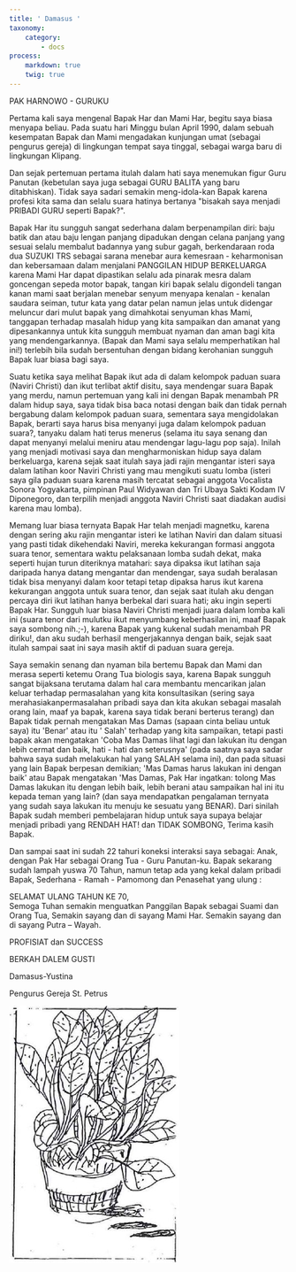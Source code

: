 ```yaml
---
title: ' Damasus '
taxonomy:
    category:
        - docs
process:
    markdown: true
    twig: true
---
```


PAK HARNOWO - GURUKU

Pertama kali saya mengenal Bapak Har dan Mami Har, begitu saya biasa menyapa beliau. Pada suatu hari Minggu bulan April 1990, dalam sebuah kesempatan Bapak dan Mami mengadakan kunjungan umat (sebagai pengurus gereja) di lingkungan tempat saya tinggal, sebagai warga baru di lingkungan Klipang. 

Dan sejak pertemuan pertama itulah dalam hati saya menemukan figur Guru Panutan (kebetulan saya juga sebagai GURU BALITA yang baru ditabhiskan). Tidak saya sadari semakin meng-idola-kan Bapak karena profesi kita sama dan selalu suara hatinya bertanya "bisakah saya menjadi PRIBADI GURU seperti Bapak?".

Bapak Har itu sungguh sangat sederhana dalam berpenampilan diri: baju batik dan atau baju lengan panjang dipadukan dengan celana panjang yang sesuai selalu membalut badannya yang subur gagah, berkendaraan roda dua SUZUKI TRS sebagai sarana menebar aura kemesraan - keharmonisan dan kebersamaan dalam menjalani PANGGILAN HIDUP BERKELUARGA karena Mami Har dapat dipastikan selalu ada pinarak mesra dalam goncengan sepeda motor bapak, tangan kiri bapak selalu digondeli tangan kanan mami saat berjalan menebar senyum menyapa kenalan - kenalan saudara seiman, tutur kata yang datar pelan namun jelas untuk didengar meluncur dari mulut bapak yang dimahkotai senyuman khas Mami, tanggapan terhadap masalah hidup yang kita sampaikan dan amanat yang dipesankannya untuk kita sungguh membuat nyaman dan aman bagi kita yang mendengarkannya. (Bapak dan Mami saya selalu memperhatikan hal ini!) terlebih bila sudah bersentuhan dengan bidang kerohanian sungguh Bapak luar biasa bagi saya.

Suatu ketika saya melihat Bapak ikut ada di dalam kelompok paduan suara (Naviri Christi) dan ikut terlibat aktif disitu, saya mendengar suara Bapak yang merdu, namun pertemuan yang kali ini dengan Bapak menambah PR dalam hidup saya, saya tidak bisa baca notasi dengan baik dan tidak pernah bergabung dalam kelompok paduan suara, sementara saya mengidolakan Bapak, berarti saya harus bisa menyanyi juga dalam kelompok paduan suara?, tanyaku dalam hati terus menerus (selama itu saya senang dan dapat menyanyi melalui meniru atau mendengar lagu-lagu pop saja). Inilah yang menjadi motivasi saya dan mengharmoniskan hidup saya dalam berkeluarga, karena sejak saat itulah saya jadi rajin mengantar isteri saya dalam latihan koor Naviri Christi yang mau mengikuti suatu lomba (isteri saya gila paduan suara karena masih tercatat sebagai anggota Vocalista Sonora Yogyakarta, pimpinan Paul Widyawan dan Tri Ubaya Sakti Kodam IV Diponegoro, dan terpilih menjadi anggota Naviri Christi saat diadakan audisi karena mau lomba). 

Memang luar biasa ternyata Bapak Har telah menjadi magnetku, karena dengan sering aku rajin mengantar isteri ke latihan Naviri dan dalam situasi yang pasti tidak dikehendaki Naviri, mereka kekurangan formasi anggota suara tenor, sementara waktu pelaksanaan lomba sudah dekat, maka seperti hujan turun diteriknya matahari: saya dipaksa ikut latihan saja daripada hanya datang mengantar dan mendengar, saya sudah beralasan tidak bisa menyanyi dalam koor tetapi tetap dipaksa harus ikut karena kekurangan anggota untuk suara tenor, dan sejak saat itulah aku dengan percaya diri ikut latihan hanya berbekal dari suara hati; aku ingin seperti Bapak Har. Sungguh luar biasa Naviri Christi menjadi juara dalam lomba kali ini (suara tenor dari mulutku ikut menyumbang keberhasilan ini, maaf Bapak saya sombong nih.;-), karena Bapak yang kukenal sudah menambah PR diriku!, dan aku sudah berhasil mengerjakannya dengan baik, sejak saat itulah sampai saat ini saya masih aktif di paduan suara gereja.

Saya semakin senang dan nyaman bila bertemu Bapak dan Mami dan merasa seperti ketemu Orang Tua biologis saya, karena Bapak sungguh sangat bijaksana terutama dalam hal cara membantu mencarikan jalan keluar terhadap permasalahan yang kita konsultasikan (sering saya merahasiakanpermasalahan pribadi saya dan kita akukan sebagai masalah orang lain, maaf ya bapak, karena saya tidak berani berterus terang) dan Bapak tidak pernah mengatakan Mas Damas (sapaan cinta beliau untuk saya) itu 'Benar' atau itu ' Salah' terhadap yang kita sampaikan, tetapi pasti bapak akan mengatakan 'Coba Mas Damas lihat lagi dan lakukan itu dengan lebih cermat dan baik, hati - hati dan seterusnya' (pada saatnya saya sadar bahwa saya sudah melakukan hal yang SALAH selama ini), dan pada situasi yang lain Bapak berpesan demikian; 'Mas Damas harus lakukan ini dengan baik' atau Bapak mengatakan 'Mas Damas, Pak Har ingatkan: tolong Mas Damas lakukan itu dengan lebih baik, lebih berani atau sampaikan hal ini itu kepada teman yang lain? (dan saya mendapatkan pengalaman ternyata yang sudah saya lakukan itu menuju ke sesuatu yang BENAR). Dari sinilah Bapak sudah memberi pembelajaran hidup untuk saya supaya belajar menjadi pribadi yang RENDAH HAT! dan TIDAK SOMBONG, Terima kasih Bapak.

Dan sampai saat ini sudah 22 tahuri koneksi interaksi saya sebagai: Anak, dengan Pak Har sebagai Orang Tua - Guru Panutan-ku. Bapak sekarang sudah lampah yuswa 70 Tahun, namun tetap ada yang kekal dalam pribadi Bapak, Sederhana - Ramah - Pamomong dan Penasehat yang ulung :

SELAMAT ULANG TAHUN KE 70,<br>
Semoga Tuhan semakin menguatkan Panggilan Bapak sebagai Suami dan Orang Tua, Semakin sayang dan di sayang Mami Har. Semakin sayang dan di sayang Putra – Wayah.

PROFISIAT dan SUCCESS

BERKAH DALEM GUSTI

Damasus-Yustina

Pengurus Gereja St. Petrus

![Alt Text](pak-harnowo-guruku.jpg?width=300px)

